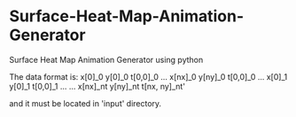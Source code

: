 # Surface-Heat-Map-Animation-Generator
Surface Heat Map Animation Generator using python

The data format is:
x[0]_0 y[0]_0 t[0,0]_0
...
x[nx]_0 y[ny]_0 t[0,0]_0
...
x[0]_1 y[0]_1 t[0,0]_1
...
...
x[nx]_nt y[ny]_nt t[nx, ny]_nt'

and it must be located in 'input' directory.
